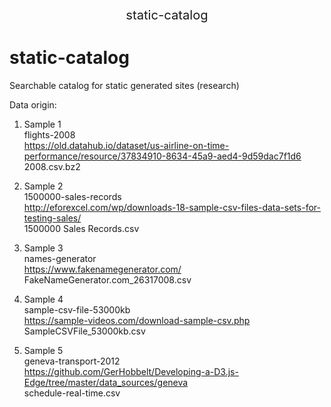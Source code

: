 <p align="center">
	<big><big>static-catalog</big></big>
</p>

# static-catalog
Searchable catalog for static generated sites (research)

Data origin:

1. Sample 1  
  flights-2008  
  https://old.datahub.io/dataset/us-airline-on-time-performance/resource/37834910-8634-45a9-aed4-9d59dac7f1d6  
  2008.csv.bz2

2. Sample 2  
  1500000-sales-records  
  http://eforexcel.com/wp/downloads-18-sample-csv-files-data-sets-for-testing-sales/  
  1500000 Sales Records.csv

3. Sample 3  
  names-generator  
  https://www.fakenamegenerator.com/  
  FakeNameGenerator.com_26317008.csv  

4. Sample 4  
  sample-csv-file-53000kb  
  https://sample-videos.com/download-sample-csv.php  
  SampleCSVFile_53000kb.csv  

5. Sample 5  
  geneva-transport-2012  
  https://github.com/GerHobbelt/Developing-a-D3.js-Edge/tree/master/data_sources/geneva  
  schedule-real-time.csv  
